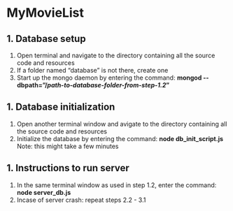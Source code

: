 # MyMovieList

## 1. Database setup

  1. Open terminal and navigate to the directory containing all the source code and resources
  1. If a folder named “database” is not there, create one
  1. Start up the mongo daemon by entering the command: **mongod --dbpath=”/_path-to-database-folder-from-step-1.2_”**

## 1. Database initialization

  1. Open another terminal window and avigate to the directory containing all the source code and resources
  1. Initialize the database by entering the command: **node db_init_script.js**
      Note: this might take a few minutes

## 1. Instructions to run server
  1. In the same terminal window as used in step 1.2, enter the command: **node server_db.js**
  1. Incase of server crash: repeat steps 2.2 - 3.1 
